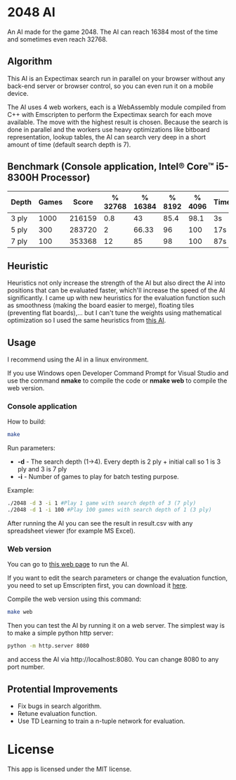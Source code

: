 # 2048 AI
 An AI made for the game 2048.
 The AI can reach 16384 most of the time and sometimes even reach 32768.

## Algorithm
 This AI is an Expectimax search run in parallel on your browser without any back-end server or browser control, so you can even run it on a mobile device.

 The AI uses 4 web workers, each is a WebAssembly module compiled from C++ with Emscripten to perform the Expectimax search for each move available. The move with the highest result is chosen.
 Because the search is done in parallel and the workers use heavy optimizations like bitboard representation, lookup tables, the AI can search very deep in a short amount of time (default search depth is 7).

## Benchmark (Console application, Intel® Core™ i5-8300H Processor)
 | Depth | Games | Score  | % 32768 | % 16384 | % 8192 | % 4096 | Time | Moves/s |
 |-------|-------|--------|---------|---------|--------|--------|------|---------|
 | 3 ply | 1000  | 216159 | 0.8     | 43      | 85.4   | 98.1   | 3s   | 2343    |
 | 5 ply | 300   | 283720 | 2       | 66.33   | 96     | 100    | 17s  | 648     |
 | 7 ply | 100   | 353368 | 12      | 85      | 98     | 100    | 87s  | 158     |

## Heuristic
 Heuristics not only increase the strength of the AI but also direct the AI into positions that can be evaluated faster, which'll increase the speed of the AI significantly. I came up with new heuristics for the evaluation function such as smoothness (making the board easier to merge), floating tiles (preventing flat boards),... but I can't tune the weights using mathematical optimization so I used the same heuristics from [this AI](https://github.com/nneonneo/2048-ai).

## Usage
 I recommend using the AI in a linux environment.
 
 If you use Windows open Developer Command Prompt for Visual Studio and use the command **nmake** to compile the code or **nmake web** to compile the web version.

### Console application
 How to build:
```sh
make
```

 Run parameters:
 + **-d** - The search depth (1->4). Every depth is 2 ply + initial call so 1 is 3 ply and 3 is 7 ply
 + **-i** - Number of games to play for batch testing purpose.

 Example:
```sh
./2048 -d 3 -i 1 #Play 1 game with search depth of 3 (7 ply)
./2048 -d 1 -i 100 #Play 100 games with search depth of 1 (3 ply)
```
 After running the AI you can see the result in result.csv with any spreadsheet viewer (for example MS Excel).

### Web version
 You can go to [this web page]("https://ziap.github.io/2048-wasm") to run the AI.

 If you want to edit the search parameters or change the evaluation function, you need to set up Emscripten first, you can download it [here](https://emscripten.org/docs/getting_started/downloads.html).
 
 Compile the web version using this command:
```sh
make web
```
 Then you can test the AI by running it on a web server. The simplest way is to make a simple python http server:
```bat
python -m http.server 8080
```
 and access the AI via http://localhost:8080. You can change 8080 to any port number.

## Protential Improvements
 - Fix bugs in search algorithm.
 - Retune evaluation function.
 - Use TD Learning to train a n-tuple network for evaluation.

# License
 This app is licensed under the MIT license.

